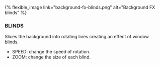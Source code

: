 ---
---
{% flexible_image link="background-fx-blinds.png" alt="Background FX blinds" %}

### BLINDS
Slices the background into rotating lines creating an effect of window blinds.

* SPEED: change the speed of rotation.
* ZOOM: change the size of each blind.
